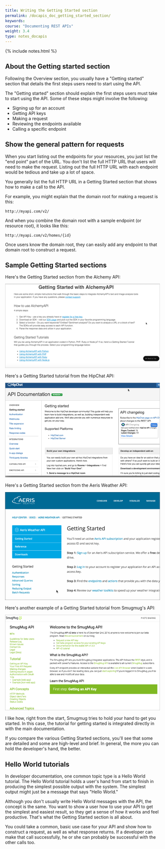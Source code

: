 ```yaml
---
title: Writing the Getting Started section
permalink: /docapis_doc_getting_started_section/
keywords: 
course: "Documenting REST APIs"
weight: 3.4
type: notes_docapis
---
```

{% include notes.html %}

## About the Getting started section

Following the Overview section, you usually have a "Getting started" section that details the first steps users need to start using the API.

The "Getting started" section should explain the first steps users must take to start using the API. Some of these steps might involve the following:

* Signing up for an account
* Getting API keys
* Making a request
* Reviewing the endpoints available
* Calling a specific endpoint

## Show the general pattern for requests

When you start listing out the endpoints for your resources, you just list the "end point" part of the URL. You don't list the full HTTP URL that users will need to make the request. Listing out the full HTTP URL with each endpoint would be tedious and take up a lot of space.

You generally list the full HTTP URL in a Getting Started section that shows how to make a call to the API.

For example, you might explain that the domain root for making a request is this:

```
http://myapi.com/v2/
```

And when you combine the domain root with a sample endpoint (or resource root), it looks like this:

```
http://myapi.com/v2/homes/{id}
```

Once users know the domain root, they can easily add any endpoint to that domain root to construct a request.

## Sample Getting Started sections
Here's the Getting Started section from the Alchemy API:

<a href="http://www.alchemyapi.com/developers/getting-started-guide"><img src="images_api/alchemyapigettingstarted.png" alt="Alchemy API" /></a>

Here's a Getting Started tutorial from the HipChat API:

<a href="https://www.hipchat.com/docs/apiv2"><img src="images_api/hipchatgettingstarted.png" alt="HipChat API Getting Started" /></a>

Here's a Getting Started section from the Aeris Weather API:

<a href="http://www.aerisweather.com/support/docs/api/getting-started/"><img src="images_api/aerisgettingstarted.png" alt="Aeris weather Getting started" /></a>

Here's another example of a Getting Started tutorial from Smugmug's API:

<a href="https://api.smugmug.com/api/v2/doc"><img src="images_api/smugmuggettingstarted.png" alt="Smugmug" /></a>

I like how, right from the start, Smugmug tries to hold your hand to get you started. In this case, the tutorial for getting started is integrated directly in with the main documentation.

If you compare the various Getting Started sections, you'll see that some are detailed and some are high-level and brief. In general, the more you can hold the developer's hand, the better.

## Hello World tutorials

In developer documentation, one common topic type is a Hello World tutorial. The Hello World tutorial holds a user's hand from start to finish in producing the simplest possible output with the system. The simplest output might just be a message that says "Hello World."

Although you don't usually write Hello World messages with the API, the concept is the same. You want to show a user how to use your API to get the simplest and easiest result, so they get a sense of how it works and feel productive. That's what the Getting Started section is all about.

You could take a common, basic use case for your API and show how to construct a request, as well as what response returns. If a developer can make that call successfully, he or she can probably be successful with the other calls too.

